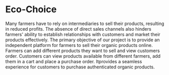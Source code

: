 # Eco-Choice
Many farmers have to rely on intermediaries to sell their products, resulting in reduced profits. The absence of direct sales channels also hinders farmers' ability to establish relationships with customers and market their products effectively. The primary objective of our project is to provide an independent platform for farmers to sell their organic products online. Farmers can add different products they want to sell and view customers order. Customers can view products available from different farmers, add them in a cart and place a purchase order. Itprovides a seamless experience for customers to purchase authenticated organic products.
